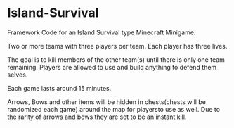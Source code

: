 Island-Survival
===============

Framework Code for an Island Survival type Minecraft Minigame.

Two or more teams with three players per team.
Each player has three lives.

The goal is to kill members of the other team(s) until there is only one team remaining.
Players are allowed to use and build anything to defend them selves.

Each game lasts around 15 minutes.

Arrows, Bows and other items will be hidden in chests(chests will be randomized each game) around the
map for playersto use as well.
Due to the rarity of arrows and bows they are set to be an instant kill.
